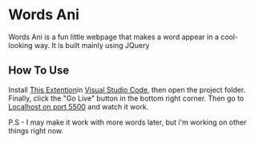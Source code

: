 # Words Ani 

Words Ani is a fun little webpage that makes a word appear in a cool-looking way.
It is built mainly using JQuery

## How To Use
Install [This Extention](https://marketplace.visualstudio.com/items?itemName=ritwickdey.LiveServer)in [Visual Studio Code](https://code.visualstudio.com), then open the project folder.
Finally, click the "Go Live" button in the bottom right corner. Then go to [Localhost on port 5500](http://localhost:5500) and watch it work.

P.S - I may make it work with more words later, but i'm working on other things right now.
